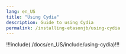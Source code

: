 ```yaml
---
lang: en_US
title: "Using Cydia"
description: Guide to using Cydia
permalink: /installing-etasonjb/using-cydia
---
```


!!!include(./docs/en_US/include/using-cydia)!!!